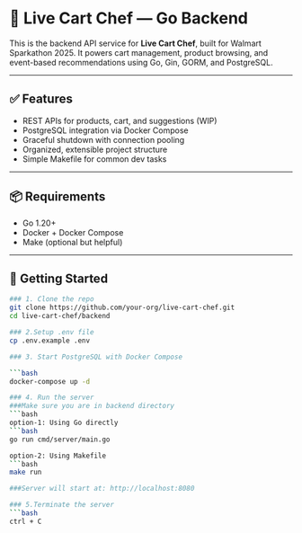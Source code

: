 # 🧠 Live Cart Chef — Go Backend

This is the backend API service for **Live Cart Chef**, built for Walmart Sparkathon 2025. It powers cart management, product browsing, and event-based recommendations using Go, Gin, GORM, and PostgreSQL.

---

## ✅ Features

- REST APIs for products, cart, and suggestions (WIP)
- PostgreSQL integration via Docker Compose
- Graceful shutdown with connection pooling 
- Organized, extensible project structure
- Simple Makefile for common dev tasks

---

## 📦 Requirements

- Go 1.20+
- Docker + Docker Compose
- Make (optional but helpful)

---

## 🚀 Getting Started

```bash
### 1. Clone the repo
git clone https://github.com/your-org/live-cart-chef.git
cd live-cart-chef/backend

### 2.Setup .env file
cp .env.example .env

### 3. Start PostgreSQL with Docker Compose

```bash
docker-compose up -d

### 4. Run the server
###Make sure you are in backend directory
```bash
option-1: Using Go directly
```bash
go run cmd/server/main.go

option-2: Using Makefile
```bash
make run

###Server will start at: http://localhost:8080

### 5.Terminate the server
```bash
ctrl + C
